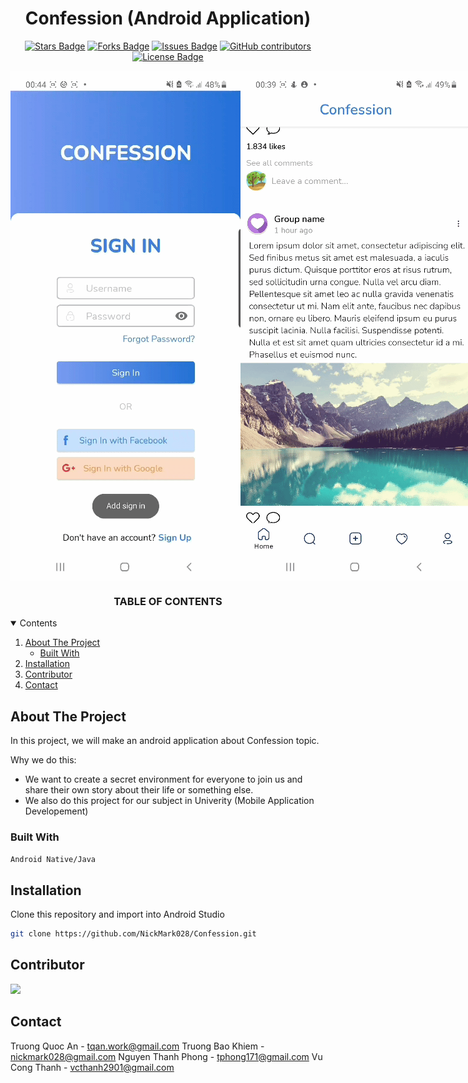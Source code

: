 <h1 align="center">Confession (Android Application)</h1>

<div align="center">

<a href="https://github.com/NickMark028/Confession/stargazers"><img src="https://img.shields.io/github/stars/NickMark028/Confession" alt="Stars Badge"/></a>
<a href="https://github.com/NickMark028/Confession/network/members"><img src="https://img.shields.io/github/forks/NickMark028/Confession" alt="Forks Badge"/></a>
<a href="https://github.com/NickMark028/Confession/issues"><img src="https://img.shields.io/github/issues/NickMark028/Confession" alt="Issues Badge"/></a>
<a href="https://github.com/NickMark028/Confession/graphs/contributors"><img alt="GitHub contributors" src="https://img.shields.io/github/contributors/NickMark028/Confession?color=2b9348"></a>
<a href="https://github.com/NickMark028/Confession/blob/master/LICENSE"><img src="https://img.shields.io/github/license/NickMark028/Confession?color=2b9348" alt="License Badge"/></a>

<div style="display: flex; flex-direction:row; justify-content: space-between; align-item: flex-start">
  <img alt="Demo Forgot Password Screen" src="assets/gif/demo_forgotpassword.gif"/>  
  <img alt="Demo Main Screen" src="assets/gif/demo_login_mainscreen.gif"/>
</div>
</div>

<!-- TABLE OF CONTENTS -->
<h3 align="center"> TABLE OF CONTENTS </h3>
<details open="open">
  <summary>Contents</summary>
  <ol>
    <li>
      <a href="#about-the-project">About The Project</a>
      <ul>
        <li><a href="#built-with">Built With</a></li>
      </ul>
    </li>
    <li>
      <a href="#installation">Installation</a>
    </li>
   <li><a href="#contributor">Contributor</a></li>
   <li><a href="#contact">Contact</a></li>
  
  </ol>
</details>

<!-- ABOUT THE PROJECT -->
## About The Project

In this project, we will make an android application about Confession topic.

Why we do this:
* We want to create a secret environment for everyone to join us and share their own story about their life or something else.
* We also do this project for our subject in Univerity (Mobile Application Developement)

### Built With

<code>Android Native/Java</code>

<!-- INSTALLATION -->
## Installation

Clone this repository and import into Android Studio
   ```sh
   git clone https://github.com/NickMark028/Confession.git
   ```

<!-- CONTRIBUTOR -->
## Contributor
<a href="https://github.com/NickMark028/Confession/graphs/contributors">
  <img src="https://contributors-img.web.app/image?repo=NickMark028/Confession" />
</a>


<!-- CONTACT -->
## Contact 
Truong Quoc An - tqan.work@gmail.com
Truong Bao Khiem - nickmark028@gmail.com
Nguyen Thanh Phong - tphong171@gmail.com
Vu Cong Thanh - vcthanh2901@gmail.com



